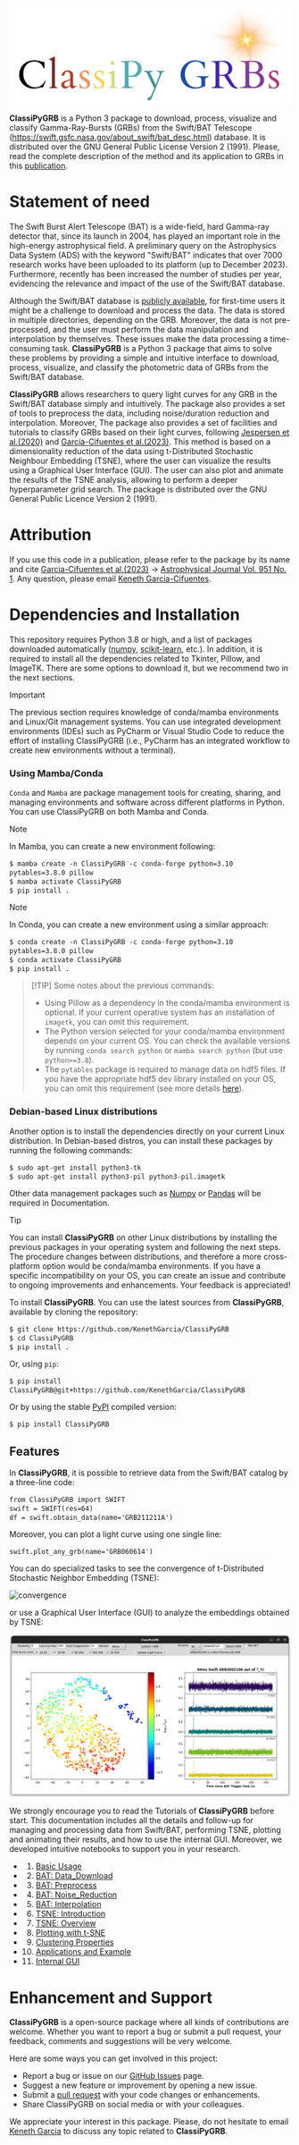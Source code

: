![Logo](docs/Animations/images/logo.jpeg)  

**ClassiPyGRB** is a Python 3 package to download, process, visualize and classify Gamma-Ray-Bursts (GRBs) from the Swift/BAT Telescope (https://swift.gsfc.nasa.gov/about_swift/bat_desc.html) database. It is distributed over the GNU General Public License Version 2 (1991). Please, read the complete description of the method and its application to GRBs in this [publication](JOSS_Docs/paper.md).

# Statement of need
The Swift Burst Alert Telescope (BAT) is a wide-field, hard Gamma-ray detector that, since its launch in 2004, has played an important role in the high-energy astrophysical field. A preliminary query on the Astrophysics Data System (ADS) with the keyword "Swift/BAT" indicates that over 7000 research works have been uploaded to its platform (up to December 2023). Furthermore, recently has been increased the number of studies per year, evidencing the relevance and impact of the use of the Swift/BAT database.

Although the Swift/BAT database is [publicly available](https://swift.gsfc.nasa.gov/results/batgrbcat/), for first-time users it might be a challenge to download and process the data. The data is stored in multiple directories, depending on the GRB. Moreover, the data is not pre-processed, and the user must perform the data manipulation and interpolation by themselves. These issues make the data processing a time-consuming task. **ClassiPyGRB** is a Python 3 package that aims to solve these problems by providing a simple and intuitive interface to download, process, visualize, and classify the photometric data of GRBs from the Swift/BAT database.

**ClassiPyGRB** allows researchers to query light curves for any GRB in the Swift/BAT database simply and intuitively. The package also provides a set of tools to preprocess the data, including noise/duration reduction and interpolation. Moreover, The package also provides a set of facilities and tutorials to classify GRBs based on their light curves, following [Jespersen et al.(2020)](https://doi.org/10.3847/2041-8213/ab964d) and [Garcia-Cifuentes et al.(2023)](https://doi.org/10.3847/1538-4357/acd176). This method is based on a dimensionality reduction of the data using t-Distributed Stochastic Neighbour Embedding (TSNE), where the user can visualize the results using a Graphical User Interface (GUI). The user can also plot and animate the results of the TSNE analysis, allowing to perform a deeper hyperparameter grid search. The package is distributed over the GNU General Public Licence Version 2 (1991).

# Attribution
If you use this code in a publication, please refer to the package by its name and cite [Garcia-Cifuentes et al.(2023)](https://doi.org/10.3847/1538-4357/acd176) -> [Astrophysical Journal Vol. 951 No. 1](https://doi.org/10.3847/1538-4357/acd176). Any question, please email [Keneth Garcia-Cifuentes](mailto:kenet.garcia@correo.nucleares.unam.mx).

# Dependencies and Installation

This repository requires Python 3.8 or high, and a list of packages downloaded automatically ([numpy](https://github.com/numpy/numpy), [scikit-learn](https://scikit-learn.org/stable/index.html), etc.). In addition, it is required to install all the dependencies related to Tkinter, Pillow, and ImageTK. There are some options to download it, but we recommend two in the next sections.

>[!IMPORTANT]
> The previous section requires knowledge of conda/mamba environments and Linux/Git management systems. You can use integrated development environments (IDEs) such as PyCharm or Visual Studio Code to reduce the effort of installing ClassiPyGRB (i.e., PyCharm has an integrated workflow to create new environments without a terminal).

### Using Mamba/Conda
`Conda` and `Mamba` are package management tools for creating, sharing, and managing environments and software across different platforms in Python. You can use ClassiPyGRB on both Mamba and Conda.

>[!NOTE]
> In Mamba, you can create a new environment following:
>```
>$ mamba create -n ClassiPyGRB -c conda-forge python=3.10 pytables=3.8.0 pillow
>$ mamba activate ClassiPyGRB
>$ pip install .
>```

>[!NOTE]
> In Conda, you can create a new environment using a similar approach:
>```
>$ conda create -n ClassiPyGRB -c conda-forge python=3.10 pytables=3.8.0 pillow
>$ conda activate ClassiPyGRB
>$ pip install .
>```

>[!TIP] Some notes about the previous commands:
>- Using Pillow as a dependency in the conda/mamba environment is optional. If your current operative system has an installation of `imagetk`, you can omit this requirement. 
>- The Python version selected for your conda/mamba environment depends on your current OS. You can check the available versions by running `conda search python` or `mamba search python` (but use `python>=3.8`).
>- The `pytables` package is required to manage data on hdf5 files. If you have the appropriate hdf5 dev library installed on your OS, you can omit this requirement (see more details [here](https://www.pytables.org/usersguide/index.html)).

### Debian-based Linux distributions
Another option is to install the dependencies directly on your current Linux distribution. In Debian-based distros, you can install these packages by running the following commands:

```
$ sudo apt-get install python3-tk
$ sudo apt-get install python3-pil python3-pil.imagetk
```

Other data management packages such as [Numpy](https://numpy.org/) or [Pandas](https://pandas.pydata.org/) will be required in Documentation.

>[!TIP]
> You can install **ClassiPyGRB** on other Linux distributions by installing the previous packages in your operating system and following the next steps. The procedure changes between distributions, and therefore a more cross-platform option would be conda/mamba environments. If you have a specific incompatibility on your OS, you can create an issue and contribute to ongoing improvements and enhancements. Your feedback is appreciated!

To install **ClassiPyGRB**. You can use the latest sources from **ClassiPyGRB**, available by cloning the repository:
```
$ git clone https://github.com/KenethGarcia/ClassiPyGRB
$ cd ClassiPyGRB
$ pip install .
```
Or, using `pip`:
```
$ pip install ClassiPyGRB@git+https://github.com/KenethGarcia/ClassiPyGRB
```
Or by using the stable [PyPI](https://pypi.org/) compiled version:
```
$ pip install ClassiPyGRB
```

## Features

In **ClassiPyGRB**, it is possible to retrieve data from the Swift/BAT catalog by a three-line code:
```
from ClassiPyGRB import SWIFT
swift = SWIFT(res=64)
df = swift.obtain_data(name='GRB211211A')
```
Moreover, you can plot a light curve using one single line:
```
swift.plot_any_grb(name='GRB060614')
```
You can do specialized tasks to see the convergence of t-Distributed Stochastic Neighbor Embedding (TSNE):

![convergence](docs/Animations/animation1.gif)

or use a Graphical User Interface (GUI) to analyze the embeddings obtained by TSNE:

![GUI](docs/Animations/images/Use.png)

We strongly encourage you to read the Tutorials of **ClassiPyGRB** before start. This documentation includes all the details and follow-up for managing and processing data from Swift/BAT, performing TSNE, plotting and animating their results, and how to use the internal GUI.
Moreover, we developed intuitive notebooks to support you in your research.

- 1. [Basic Usage](docs/1.Basic_Usage.ipynb)
		
- 2. [BAT: Data_Download](docs/2.BAT_Data_Download.ipynb)
	
- 3. [BAT: Preprocess](docs/3.BAT_Preprocess.ipynb)
	
- 4. [BAT: Noise_Reduction](docs/4.BAT_Noise_Reduction.ipynb)
	
- 5. [BAT: Interpolation](docs/5.BAT_Interpolate.ipynb)
	
- 6. [TSNE: Introduction](docs/6.TSNE_Introduction.ipynb)
	
- 7. [TSNE: Overview](docs/7.TSNE_Overview.ipynb)
	
- 8. [Plotting with t-SNE](docs/8.TSNE_Plotting.ipynb)
	
- 9. [Clustering Properties](docs/9.Cluster_Properties.ipynb)

- 10. [Applications and Example](docs/10.Extended_Emission.ipynb)

- 11. [Internal GUI](docs/11.Viewer_Instance.ipynb)

# Enhancement and Support

**ClassiPyGRB** is a open-source package where all kinds of contributions are welcome. Whether you want to report a bug or submit a pull request, your feedback, comments and suggestions will be very welcome.

Here are some ways you can get involved in this project:
- Report a bug or issue on our [GitHub Issues](https://github.com/KenethGarcia/ClassiPyGRB/issues) page.
- Suggest a new feature or improvement by opening a new issue.
- Submit a [pull request](https://github.com/KenethGarcia/ClassiPyGRB/pulls) with your code changes or enhancements.
- Share ClassiPyGRB on social media or with your colleagues.

We appreciate your interest in this package. Please, do not hesitate to email [Keneth Garcia](mailto:keneth.garcia@correo.nucleares.unam.mx) to discuss any topic related to **ClassiPyGRB**.
